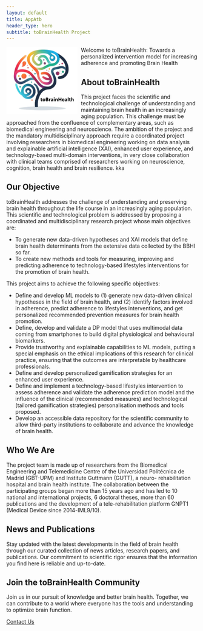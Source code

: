 ```yaml
---
layout: default
title: AppAtb
header_type: hero
subtitle: toBrainHealth Project
---
```

<div style="float: left; margin-right: 10px;">
  <img src="assets/logos/toBrainHealthLogo.png" alt="Texto alternativo" width="187">
</div>

Welcome to toBrainHealth: Towards a personalized intervention model for increasing adherence and promoting Brain Health


## About toBrainHealth

This project faces the scientific and technological challenge of understanding and maintaining brain health in an increasingly aging population. This challenge must be approached from the confluence of complementary areas, such as biomedical engineering and neuroscience. The ambition of the project and the mandatory multidisciplinary approach require a coordinated project involving researchers in biomedical engineering working on data analysis and explainable artificial intelligence (XAI), enhanced user experience, and technology-based multi-domain interventions, in very close collaboration with clinical teams comprised of researchers working on neuroscience, cognition, brain health and brain resilience. kka


## Our Objective

toBrainHealth addresses the challenge of understanding and preserving brain health throughout the life course in an increasingly aging population. This scientific and technological problem is addressed by proposing a coordinated and multidisciplinary research project whose main objectives are:
+ To generate new data-driven hypotheses and XAI models that define brain health determinants from the extensive data collected by the BBHI so far.
+ To create new methods and tools for measuring, improving and predicting adherence to technology-based lifestyles interventions for the promotion of brain health.

This project aims to achieve the following specific objectives:
+ Define and develop ML models to (1) generate new data-driven clinical hypotheses in the field of brain health, and (2) identify factors involved in adherence, predict adherence to lifestyles interventions, and get personalized recommended prevention measures for brain health promotion.
+ Define, develop and validate a DP model that uses multimodal data coming from smartphones to build digital physiological and behavioural biomarkers.
+ Provide trustworthy and explainable capabilities to ML models, putting a special emphasis on the ethical implications of this research for clinical practice, ensuring that the outcomes are interpretable by healthcare professionals.
+ Define and develop personalized gamification strategies for an enhanced user experience.
+ Define and implement a technology-based lifestyles intervention to assess adherence and validate the adherence prediction model and the influence of the clinical (recommended measures) and technological (tailored gamification strategies) personalisation methods and tools proposed.
+ Develop an accessible data repository for the scientific community to allow third-party institutions to collaborate and advance the knowledge of brain health.

## Who We Are

The project team is made up of researchers from the Biomedical Engineering and Telemedicine Centre of the Universidad Politécnica de Madrid (GBT-UPM) and Institute Guttmann (GUTT), a neuro- rehabilitation hospital and brain health institute. The collaboration between the participating groups began more than 15 years ago and has led to 10 national and international projects, 6 doctoral theses, more than 60 publications and the development of a tele-rehabilitation platform GNPT1 (Medical Device since 2014-IML9/10).

## News and Publications

Stay updated with the latest developments in the field of brain health through our curated collection of news articles, research papers, and publications. Our commitment to scientific rigor ensures that the information you find here is reliable and up-to-date.

## Join the toBrainHealth Community

Join us in our pursuit of knowledge and better brain health. Together, we can contribute to a world where everyone has the tools and understanding to optimize brain function.

[Contact Us](mailto:info@tobrainhealth.es)
